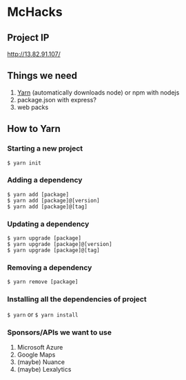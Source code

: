 # McHacks

## Project IP
http://13.82.91.107/

## Things we need

1. [Yarn](https://yarnpkg.com/en/docs/install) (automatically downloads node) or npm with nodejs
2. package.json with express?
3. web packs

## How to Yarn

### Starting a new project
`$ yarn init`
### Adding a dependency
```
$ yarn add [package]
$ yarn add [package]@[version]
$ yarn add [package]@[tag]
```
### Updating a dependency
```
$ yarn upgrade [package]
$ yarn upgrade [package]@[version]
$ yarn upgrade [package]@[tag]
```
### Removing a dependency
`$ yarn remove [package]`
### Installing all the dependencies of project
`$ yarn` or `$ yarn install`
### Sponsors/APIs we want to use 
1. Microsoft Azure
2. Google Maps
3. (maybe) Nuance
4. (maybe) Lexalytics

